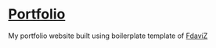 # [Portfolio](karan9034.github.io)

My portfolio website built using boilerplate template of [FdaviZ](https://github.com/kodi24fever/fdaviz)
